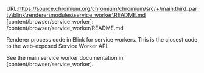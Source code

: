 URL:https://source.chromium.org/chromium/chromium/src/+/main:third_party\blink\renderer\modules\service_worker\README.md
[content/browser/service_worker]: /content/browser/service_worker/README.md

Renderer process code in Blink for service workers. This is the closest code
to the web-exposed Service Worker API.

See the main service worker documentation in [content/browser/service_worker].

